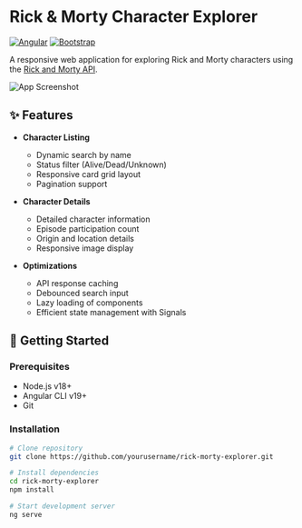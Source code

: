 # Rick & Morty Character Explorer

[![Angular](https://img.shields.io/badge/Angular-19-DD0031?logo=angular)](https://angular.io/)
[![Bootstrap](https://img.shields.io/badge/Bootstrap-5-7952B3?logo=bootstrap)](https://getbootstrap.com/)

A responsive web application for exploring Rick and Morty characters using the [Rick and Morty API](https://rickandmortyapi.com/).

![App Screenshot](https://via.placeholder.com/800x400.png?text=Rick+%26+Morty+Character+Explorer)

## ✨ Features

- **Character Listing**
  - Dynamic search by name
  - Status filter (Alive/Dead/Unknown)
  - Responsive card grid layout
  - Pagination support

- **Character Details**
  - Detailed character information
  - Episode participation count
  - Origin and location details
  - Responsive image display

- **Optimizations**
  - API response caching
  - Debounced search input
  - Lazy loading of components
  - Efficient state management with Signals

## 🚀 Getting Started

### Prerequisites
- Node.js v18+
- Angular CLI v19+
- Git

### Installation
```bash
# Clone repository
git clone https://github.com/yourusername/rick-morty-explorer.git

# Install dependencies
cd rick-morty-explorer
npm install

# Start development server
ng serve
